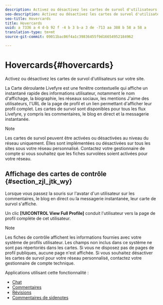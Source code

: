 ```yaml
---
description: Activez ou désactivez les cartes de survol d'utilisateurs sur votre site.
seo-description: Activez ou désactivez les cartes de survol d'utilisateurs sur votre site.
seo-title: Hovercards
title: Hovercards
uuid: a 7336 a 4 d-b 92 f -4 b 3 b-a 3 de -713 aa 388 b 58 a 58 a
translation-type: tm+mt
source-git-commit: 09011bac06f4a1c39836455f9d16654952184962

---
```



# Hovercards{#hovercards}

Activez ou désactivez les cartes de survol d&#39;utilisateurs sur votre site.

La Carte déroulante Livefyre est une fenêtre contextuelle qui affiche un instantané rapide des informations utilisateur, notamment le nom d&#39;affichage, la biographie, les réseaux sociaux, les mentions J&#39;aime des utilisateurs, l&#39;URL de la page de profil et un lien permettant d&#39;afficher leur profil complet. Les cartes de survol sont disponibles pour tous les flux Livefyre, y compris les commentaires, le blog en direct et la messagerie instantanée.

>[!NOTE]
>
>Les cartes de survol peuvent être activées ou désactivées au niveau du réseau uniquement. Elles sont implémentées ou désactivées sur tous les sites sous votre réseau personnalisé. Contactez votre gestionnaire de compte si vous souhaitez que les fiches survolées soient activées pour votre réseau.

## Affichage des cartes de contrôle {#section_zjl_jtk_wy}

Lorsque vous passez la souris sur l&#39;avatar d&#39;un utilisateur sur les commentaires, le blog en direct ou la messagerie instantanée, leur carte de survol s&#39;affiche.

Un clic **[!UICONTROL View Full Profile]** conduit l&#39;utilisateur vers la page de profil complète de cet utilisateur.

>[!NOTE]
>
>Les fiches de contrôle affichent les informations fournies avec votre système de profils utilisateur. Les champs non inclus dans ce système ne sont pas répertoriés dans les cartes. Si vous ne disposez pas de pages de profil publiques, aucune page n&#39;est affichée. Si vous souhaitez désactiver les cartes de survol pour votre réseau personnalisé, contactez votre gestionnaire de compte technique.



Applications utilisant cette fonctionnalité :

* [Chat](/help/using/c-about-apps/c-chat-app/c-chat-app.md#c_chat_app)
* [Commentaires](/help/using/c-about-apps/c-comments/c-comments.md)
* [Révisions](/help/using/c-about-apps/c-reviews-app/c-reviews-app.md#c_reviews_app)
* [Commentaires de sidenotes](/help/using/c-about-apps/c-sidenotes-app/c-sidenotes-app.md#c_sidenotes_app)

